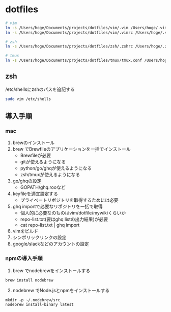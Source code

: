 dotfiles
========


```sh
# vim
ln -s /Users/hoge/Documents/projects/dotfiles/vim/.vim /Users/hoge/.vim
ln -s /Users/hoge/Documents/projects/dotfiles/vim/.vimrc /Users/hoge/.vimrc

# zsh
ln -s /Users/hoge/Documents/projects/dotfiles/zsh/.zshrc /Users/hoge/.zshrc

# tmux
ln -s /Users/hoge/Documents/projects/dotfiles/tmux/tmux.conf /Users/hoge/tmux.conf
```


## zsh

/etc/shellsにzshのパスを追記する

```sh
sudo vim /etc/shells
```


## 導入手順

### mac

1. brewのインストール
2. brew でBrewfileのアプリケーションを一括でインストール
    * Brewfileが必要
    * gitが使えるようになる
    * python/go/ghqが使えるようになる
    * zsh/tmuxが使えるようになる
3. go/ghqの設定
    * GOPATH/ghq.rooなど
4. keyfileを適宜設定する
    * プライベートリポジトリを取得するためには必要
5. ghq importで必要なリポジトリを一括で取得
    * 個人的に必要なのものはvim/dotfile/mywikiくらいか
    * repo-list.txt(要はghq listの出力結果)が必要
    * cat repo-list.txt | ghq import
6. vimをビルド
7. シンボリックリンクの設定
8. google/slackなどのアカウントの設定


### npmの導入手順

1. brew でnodebrewをインストールする

```
brew install nodebrew
```

2. nodebrew でNode.jsとnpmをインストールする

```
mkdir -p ~/.nodebrew/src
nodebrew install-binary latest
```
